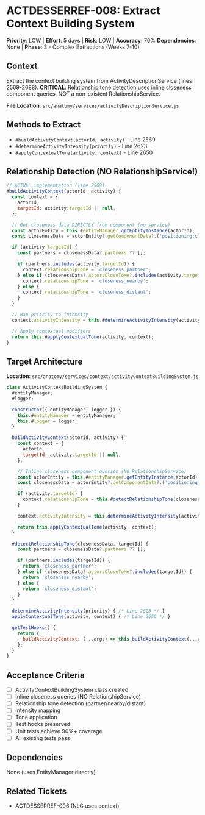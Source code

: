 # ACTDESSERREF-008: Extract Context Building System

**Priority**: LOW | **Effort**: 5 days | **Risk**: LOW | **Accuracy**: 70%
**Dependencies**: None | **Phase**: 3 - Complex Extractions (Weeks 7-10)

## Context

Extract the context building system from ActivityDescriptionService (lines 2569-2688). **CRITICAL**: Relationship tone detection uses inline closeness component queries, NOT a non-existent RelationshipService.

**File Location**: `src/anatomy/services/activityDescriptionService.js`

## Methods to Extract

- `#buildActivityContext(actorId, activity)` - Line 2569
- `#determineActivityIntensity(priority)` - Line 2623
- `#applyContextualTone(activity, context)` - Line 2650

## Relationship Detection (NO RelationshipService!)

```javascript
// ACTUAL implementation (line 2569)
#buildActivityContext(actorId, activity) {
  const context = {
    actorId,
    targetId: activity.targetId || null,
  };

  // Get closeness data DIRECTLY from component (no service)
  const actorEntity = this.#entityManager.getEntityInstance(actorId);
  const closenessData = actorEntity?.getComponentData?.('positioning:closeness');

  if (activity.targetId) {
    const partners = closenessData?.partners ?? [];

    if (partners.includes(activity.targetId)) {
      context.relationshipTone = 'closeness_partner';
    } else if (closenessData?.actorsCloseToMe?.includes(activity.targetId)) {
      context.relationshipTone = 'closeness_nearby';
    } else {
      context.relationshipTone = 'closeness_distant';
    }
  }

  // Map priority to intensity
  context.activityIntensity = this.#determineActivityIntensity(activity.priority);

  // Apply contextual modifiers
  return this.#applyContextualTone(activity, context);
}
```

## Target Architecture

**Location**: `src/anatomy/services/context/activityContextBuildingSystem.js`

```javascript
class ActivityContextBuildingSystem {
  #entityManager;
  #logger;

  constructor({ entityManager, logger }) {
    this.#entityManager = entityManager;
    this.#logger = logger;
  }

  buildActivityContext(actorId, activity) {
    const context = {
      actorId,
      targetId: activity.targetId || null,
    };

    // Inline closeness component queries (NO RelationshipService)
    const actorEntity = this.#entityManager.getEntityInstance(actorId);
    const closenessData = actorEntity?.getComponentData?.('positioning:closeness');

    if (activity.targetId) {
      context.relationshipTone = this.#detectRelationshipTone(closenessData, activity.targetId);
    }

    context.activityIntensity = this.determineActivityIntensity(activity.priority);

    return this.applyContextualTone(activity, context);
  }

  #detectRelationshipTone(closenessData, targetId) {
    const partners = closenessData?.partners ?? [];

    if (partners.includes(targetId)) {
      return 'closeness_partner';
    } else if (closenessData?.actorsCloseToMe?.includes(targetId)) {
      return 'closeness_nearby';
    } else {
      return 'closeness_distant';
    }
  }

  determineActivityIntensity(priority) { /* Line 2623 */ }
  applyContextualTone(activity, context) { /* Line 2650 */ }

  getTestHooks() {
    return {
      buildActivityContext: (...args) => this.buildActivityContext(...args),
    };
  }
}
```

## Acceptance Criteria

- [ ] ActivityContextBuildingSystem class created
- [ ] Inline closeness queries (NO RelationshipService)
- [ ] Relationship tone detection (partner/nearby/distant)
- [ ] Intensity mapping
- [ ] Tone application
- [ ] Test hooks preserved
- [ ] Unit tests achieve 90%+ coverage
- [ ] All existing tests pass

## Dependencies

None (uses EntityManager directly)

## Related Tickets

- ACTDESSERREF-006 (NLG uses context)
